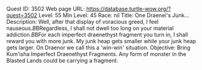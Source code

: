 Quest ID: 3502
Web page URL: https://database.turtle-wow.org/?quest=3502
Level: 55
Min Level: 45
Race: nil
Title: One Draenei's Junk...
Description: Well, after that display of voracious greed, I feel nauseous.$B$BRegardless, I shall not dwell too long on your material addiction.$B$BFor each imperfect draenethyst fragment you turn in, I shall reward you with more junk. My junk heap gets smaller while your junk heap gets larger. On Draenor we call this a 'win-win' situation.
Objective: Bring Kum'isha Imperfect Draenethyst Fragments. Any form of monster in the Blasted Lands could be carrying a fragment.
